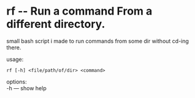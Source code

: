 # rf -- Run a command From a different directory.

small bash script i made to run commands from some dir without cd-ing there.

usage:  
```
rf [-h] <file/path/of/dir> <command>
```  
options:  
    -h — show help
